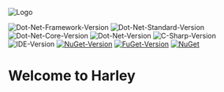 ![Logo](https://raw.githubusercontent.com/Taiizor/Harley/develop/.images/Logo.png)

![Dot-Net-Framework-Version](https://img.shields.io/badge/.NET%20Framework-%3E%3D4.5.2-blue)
![Dot-Net-Standard-Version](https://img.shields.io/badge/.NET%20Standard-%3E%3D2.0-blue)
![Dot-Net-Core-Version](https://img.shields.io/badge/.NET%20Core-%3E%3D2.1-blue)
![Dot-Net-Version](https://img.shields.io/badge/.NET-%3E%3D5.0-blue)
![C-Sharp-Version](https://img.shields.io/badge/C%23-10.0-blue.svg)
![IDE-Version](https://img.shields.io/badge/IDE-VS2022-blue.svg)
[![NuGet-Version](https://img.shields.io/nuget/v/Harley.svg)](https://www.nuget.org/packages/Harley)
[![FuGet-Version](https://www.fuget.org/packages/Harley/badge.svg)](https://www.fuget.org/packages/Harley)
[![NuGet](https://img.shields.io/nuget/dt/Harley)](https://www.nuget.org/api/v2/package/Harley)

# Welcome to Harley